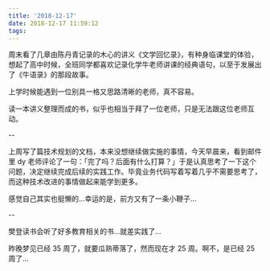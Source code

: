 ```yaml
---
title: '2018-12-17'
date: 2018-12-17 11:59:12
tags:
---
```


周末看了几章由陈丹青记录的木心的讲义《文学回忆录》，有种身临课堂的体验，想起了高中时候，全班同学都喜欢记录化学牛老师讲课的经典语句，以至于发展出了《牛语录》的那段故事。

上学时候能遇到一位别具一格又思路清晰的老师，真不容易。

读一本讲义整理而成的书，似乎也相当于拜了一位老师，只是无法跟这位老师互动。

--

上周写了篇技术规划的文档，本来没想继续做实施的事情，今天早晨来，看到邮件里 dy 老师评论了一句：「完了吗？后面有什么打算？」于是认真思考了一下这个问题，决定继续完成后续的实践工作。毕竟业务代码写着写着几乎不需要思考了，而这种技术改进的事情做起来能学到更多。

感觉自己其实也挺懒的...幸运的是，前方又有了一条小鞭子...

--

樊登读书会听了好多教育相关的书...就差实践了...

昨晚梦见已经 35 周了，就要瓜熟蒂落了，然而现在才 25 周。啊不，是已经 25 周了...

